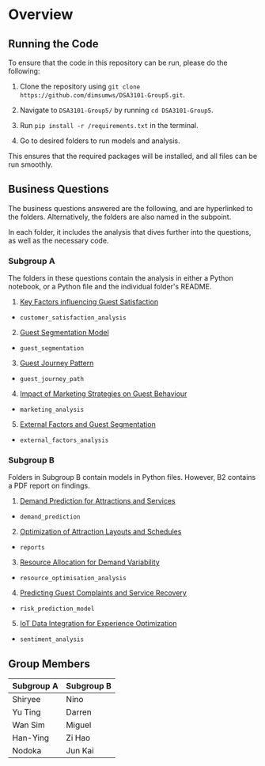 # Overview

## Running the Code

To ensure that the code in this repository can be run, please do the following:

1. Clone the repository using `git clone https://github.com/dimsumws/DSA3101-Group5.git`.

2. Navigate to `DSA3101-Group5/` by running `cd DSA3101-Group5`. 

2. Run `pip install -r /requirements.txt` in the terminal.

3. Go to desired folders to run models and analysis.

This ensures that the required packages will be installed, and all files can be run smoothly.

## Business Questions

The business questions answered are the following, and are hyperlinked to the folders. Alternatively, the folders are also named in the subpoint.

In each folder, it includes the analysis that dives further into the questions, as well as the necessary code. 

### Subgroup A

The folders in these questions contain the analysis in either a Python notebook, or a Python file and the individual folder's README.

1. [Key Factors influencing Guest Satisfaction](./customer_satisfaction_analysis/)

- `customer_satisfaction_analysis` 

2. [Guest Segmentation Model](./guest_segmentation/)

- `guest_segmentation`

3. [Guest Journey Pattern](./guest_journey_path/)

- `guest_journey_path`

4. [Impact of Marketing Strategies on Guest Behaviour](./marketing_analysis/)

- `marketing_analysis`

5. [External Factors and Guest Segmentation](./external_factors_analysis/)

- `external_factors_analysis`


### Subgroup B

Folders in Subgroup B contain models in Python files. However, B2 contains a PDF report on findings.

1. [Demand Prediction for Attractions and Services](./demand_prediction/)

- `demand_prediction`

2. [Optimization of Attraction Layouts and Schedules](./reports/Optimisation_of_AttractionLayouts.pdf)

- `reports`

3. [Resource Allocation for Demand Variability](./resource_optimisation_analysis/)

- `resource_optimisation_analysis`

4. [Predicting Guest Complaints and Service Recovery](./risk_prediction_model/)

- `risk_prediction_model`

5. [IoT Data Integration for Experience Optimization](./sentiment_analysis/)

- `sentiment_analysis`

## Group Members

| Subgroup A | Subgroup B |
|------------|------------|
| Shiryee    | Nino       |
| Yu Ting    | Darren     |
| Wan Sim    | Miguel     |
| Han-Ying   | Zi Hao     |
| Nodoka     | Jun Kai    |

